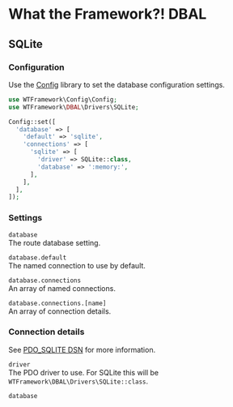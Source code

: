 # What the Framework?! DBAL

## SQLite

### Configuration

Use the [Config](https://github.com/wtframework/config) library to set the database configuration settings.

```php
use WTFramework\Config\Config;
use WTFramework\DBAL\Drivers\SQLite;

Config::set([
  'database' => [
    'default' => 'sqlite',
    'connections' => [
      'sqlite' => [
        'driver' => SQLite::class,
        'database' => ':memory:',
      ],
    ],
  ],
]);
```

### Settings

`database`\
The route database setting.

`database.default`\
The named connection to use by default.

`database.connections`\
An array of named connections.

`database.connections.[name]`\
An array of connection details.

### Connection details

See [PDO_SQLITE DSN](https://www.php.net/manual/en/ref.pdo-sqlite.connection.php) for more information.

`driver`\
The PDO driver to use. For SQLite this will be `WTFramework\DBAL\Drivers\SQLite::class`.

`database`